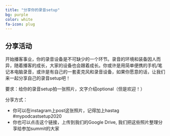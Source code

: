 ```yaml
---
title: "分享你的录音setup"
bg: purple
color: white
fa-icon: plug
---
```


## 分享活动

开始播客事业，你的录音设备是不可缺少的一个环节。录音的环境和装备因人而异，随着播客的成长，大家的设备也会跟着成长。你或许是用简单便携的手机/笔记本电脑录音，或许是有自己的一套麦克风和录音设备，如果你愿意的话，让我们来一起分享自己的录音setup吧！

要求：给你的录音setup拍一张照片，文字介绍optional（但是欢迎！）

分享方式：

- 你可以在instagram上post这张照片，记得加上hastag #mypodcastsetup2020
- 你也可以点击这个链接，上传到我们的Google Drive, 我们把这些照片整理分享给参加summit的大家

